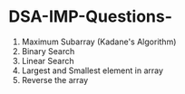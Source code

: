 # DSA-IMP-Questions-

1. Maximum Subarray (Kadane's Algorithm)
2. Binary Search
3. Linear Search
4. Largest and Smallest element in array
5. Reverse the array
